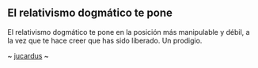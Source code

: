 ## El relativismo dogmático te pone

El relativismo dogmático te pone en la posición más manipulable y débil, a la vez que te hace creer que has sido liberado. Un prodigio.

~ [jucardus](https://jucardus.github.io) ~
